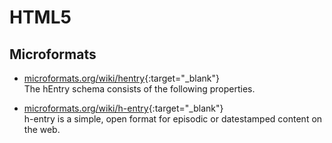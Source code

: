 # HTML5

## Microformats

- [microformats.org/wiki/hentry](http://microformats.org/wiki/hentry){:target="_blank"}  
   The hEntry schema consists of the following properties.

- [microformats.org/wiki/h-entry](http://microformats.org/wiki/h-entry){:target="_blank"}  
   h-entry is a simple, open format for episodic or datestamped content on the web.
